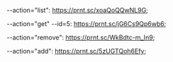 --action="list":
https://prnt.sc/xoaQoQQwNL9G;

--action="get" --id=5:
https://prnt.sc/jG6Cs9Qp6wb6;

--action="remove":
https://prnt.sc/WkBdtc-m_In9;

--action="add":
https://prnt.sc/5zUGTQoh6Efy;
